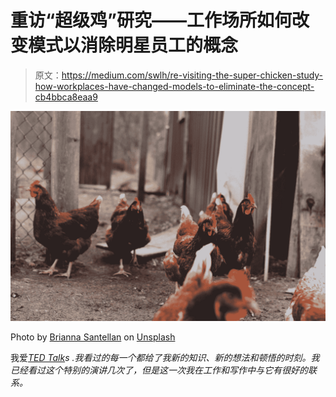 # 重访“超级鸡”研究——工作场所如何改变模式以消除明星员工的概念

> 原文：<https://medium.com/swlh/re-visiting-the-super-chicken-study-how-workplaces-have-changed-models-to-eliminate-the-concept-cb4bbca8eaa9>

![](img/1a3a0f424a1119a558475d668784aaae.png)

Photo by [Brianna Santellan](https://unsplash.com/@brianna_santellan?utm_source=medium&utm_medium=referral) on [Unsplash](https://unsplash.com?utm_source=medium&utm_medium=referral)

我爱[*TED Talk*](https://www.ted.com/talks)*s .我看过的每一个都给了我新的知识、新的想法和顿悟的时刻。我已经看过这个特别的演讲几次了，但是这一次我在工作和写作中与它有很好的联系。*